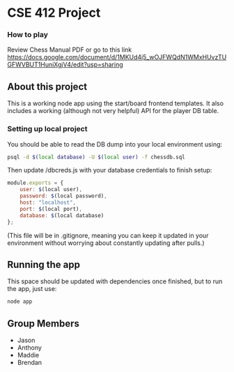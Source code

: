 # CSE 412 Project 

### How to play
Review Chess Manual PDF or go to this link
https://docs.google.com/document/d/1MKUd4j5_wOJFWQdN1WMxHUvzTUGFWVBUT1HuniXgjV4/edit?usp=sharing

## About this project
This is a working node app using the start/board frontend templates. It also includes a working (although not very helpful) API for the player DB table. 

### Setting up local project
You should be able to read the DB dump into your local environment using:
```bash
psql -d $(local database) -U $(local user) -f chessdb.sql
```

Then update /dbcreds.js with your database credentials to finish setup:
```javascript
module.exports = {
    user: $(local user),
    password: $(local password),
    host: "localhost",
    port: $(local port),
    database: $(local database)
};
```
(This file will be in .gitignore, meaning you can keep it updated in your environment without worrying about constantly updating after pulls.)

## Running the app
This space should be updated with dependencies once finished, but to run the app, just use:
```bash
node app
```

## Group Members
- Jason
- Anthony
- Maddie
- Brendan